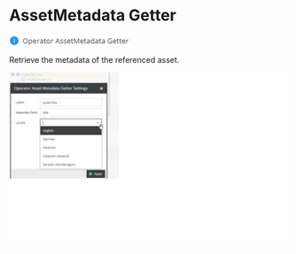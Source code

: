 # AssetMetadata Getter

![Setting](../../../img/gridconfig/operator_assetmetadata_symbol.png)

Retrieve the metadata of the referenced asset.

![Setting](../../../img/gridconfig/operator_assetmetadata_sample.png)





